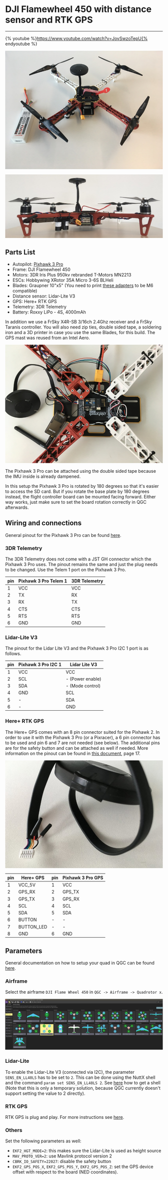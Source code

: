 # DJI Flamewheel 450 with distance sensor and RTK GPS
-------------------------

{% youtube %}https://www.youtube.com/watch?v=JovSwzoTepU{% endyoutube %}

![](../../assets/airframes/multicopter/Flamewheel_450/f450_setup_full.JPG)

![](../../assets/airframes/multicopter/Flamewheel_450/f450_setup_back.JPG)

## Parts List
* Autopilot:        [Pixhawk 3 Pro](https://docs.px4.io/en/flight_controller/pixhawk3_pro.html)
* Frame:            DJI Flamewheel 450
* Motors:           3DR Iris Plus 950kv rebranded T-Motors MN2213
* ESCs:             Hobbywing XRotor 35A Micro 3-6S BLHeli
* Blades:           Graupner 10"x5" (You need to print [these adapters](https://drive.google.com/open?id=0B2piootk_fIKMWhIVzVPWEFGLU0) to be M6 compatible) <!--TODO-->
* Distance sensor:  Lidar-Lite V3
* GPS:              Here+ RTK GPS
* Telemetry:        3DR Telemetry
* Battery:          Roxxy LiPo - 4S, 4000mAh

In addition we use a FrSky X4R-SB 3/16ch 2.4Ghz receiver and a FrSky Taranis controller. You will also need zip ties, double sided tape, a soldering iron and a 3D printer in case you use the same Blades, for this build. The GPS mast was reused from an Intel Aero.

![](../../assets/airframes/multicopter/Flamewheel_450/f450_setup_open.JPG)

The Pixhawk 3 Pro can be attached using the double sided tape because the IMU inside is already dampened.

In this setup the Pixhawk 3 Pro is rotated by 180 degrees so that it's easier to access
the SD card. But if you rotate the base plate by 180 degrees instead, the flight
controller board can be mounted facing forward. Either way works, just make sure
to set the board rotation correctly in QGC afterwards.


## Wiring and connections

General pinout for the Pixhawk 3 Pro can be found [here](https://pixhawk.drotek.com/en/inputs-outputs.html).

### 3DR Telemetry

The 3DR Telemetry does not come with a JST GH connector which the Pixhawk 3 Pro uses. The pinout remains the same and just the plug needs to be changed. Use the Telem 1 port on the Pixhawk 3 Pro.

| pin | Pixhawk 3 Pro Telem 1 | 3DR Telemetry    |
| --- | --------------------- | ---------------- |
| 1   | VCC                   | VCC              |
| 2   | TX                    | RX               |
| 3   | RX                    | TX               |
| 4   | CTS                   | CTS              |
| 5   | RTS                   | RTS              |
| 6   | GND                   | GND              |

### Lidar-Lite V3

The pinout for the Lidar Lite V3 and the Pixhawk 3 Pro I2C 1 port is as follows.

| pin | Pixhawk 3 Pro I2C 1 | Lidar Lite V3    |
| --- | ------------------- | ---------------- |
| 1   | VCC                 | VCC              |
| 2   | SCL                 | - (Power enable) |
| 3   | SDA                 | - (Mode control) |
| 4   | GND                 | SCL              |
| 5   | -                   | SDA              |
| 6   | -                   | GND              |

### Here+ RTK GPS

The Here+ GPS comes with an 8 pin connector suited for the Pixhawk 2. In order to
use it with the Pixhawk 3 Pro (or a Pixracer), a 6 pin connector has to be used
and pin 6 and 7 are not needed (see below). The additional pins are for the
safety button and can be attached as well if needed.
More information on the pinout can be found in [this document](http://www.hex.aero/wp-content/uploads/2016/07/DRS_Pixhawk-2-17th-march-2016.pdf),
page 17.

![](../../assets/airframes/multicopter/Flamewheel_450/f450_setup_gps.JPG)

| pin | Here+ GPS     | pin | Pixhawk 3 Pro GPS |
| --- | ------------- | --- | ----------------- |
| 1   | VCC_5V        | 1   | VCC               |
| 2   | GPS_RX        | 2   | GPS_TX            |
| 3   | GPS_TX        | 3   | GPS_RX            |
| 4   | SCL           | 4   | SCL               |
| 5   | SDA           | 5   | SDA               |
| 6   | BUTTON        | -   | -                 |
| 7   | BUTTON_LED    | -   | -                 |
| 8   | GND           | 6   | GND               |

## Parameters

General documentation on how to setup your quad in QGC can be found [here](https://docs.qgroundcontrol.com/en/).

### Airframe

Select the airframe `DJI Flame Wheel 450` in `QGC -> Airframe -> Quadrotor x`.

![](../../assets/airframes/multicopter/Flamewheel_450/f450_setup_airframe.png)

### Lidar-Lite

To enable the Lidar-Lite V3 (connected via I2C), the parameter `SENS_EN_LL40LS`
has to be set to `2`. This can be done using the NuttX shell and the command
`param set SENS_EN_LL40LS 2`. See
[here](../debug/sensor_uorb_topic_debugging.md) how to get a shell (Note that
this is only a temporary solution, because QGC currently doesn't
support setting the value to 2 directly).

### RTK GPS

RTK GPS is plug and play. For more instructions see [here](https://docs.px4.io/en/advanced_features/rtk-gps.html).


### Others
Set the following parameters as well:
- `EKF2_HGT_MODE=2`: this makes sure the Lidar-Lite is used as height source
- `MAV_PROTO_VER=2`: use Mavlink protocol version 2
- `CBRK_IO_SAFETY=22027`: disable the safety button
- `EKF2_GPS_POS_X`, `EKF2_GPS_POS_Y`, `EKF2_GPS_POS_Z`: set the GPS device
  offset with respect to the board (NED coordinates).
